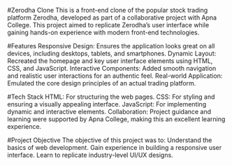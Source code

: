 #Zerodha Clone
This is a front-end clone of the popular stock trading platform Zerodha, developed as part of a collaborative project with Apna College. This project aimed to replicate Zerodha’s user interface while gaining hands-on experience with modern front-end technologies.

#Features
Responsive Design: Ensures the application looks great on all devices, including desktops, tablets, and smartphones.
Dynamic Layout: Recreated the homepage and key user interface elements using HTML, CSS, and JavaScript.
Interactive Components: Added smooth navigation and realistic user interactions for an authentic feel.
Real-world Application: Emulated the core design principles of an actual trading platform.

#Tech Stack
HTML: For structuring the web pages.
CSS: For styling and ensuring a visually appealing interface.
JavaScript: For implementing dynamic and interactive elements.
Collaboration: Project guidance and learning were supported by Apna College, making this an excellent learning experience.

#Project Objective
The objective of this project was to:
Understand the basics of web development.
Gain experience in building a responsive user interface.
Learn to replicate industry-level UI/UX designs.
